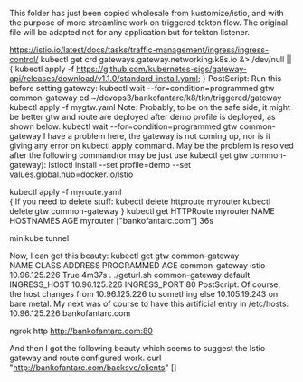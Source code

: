 This folder has just been copied wholesale from kustomize/istio, and with the purpose of more streamline
work on triggered tekton flow.
The original file will be adapted not for any application but for tekton listener.

https://istio.io/latest/docs/tasks/traffic-management/ingress/ingress-control/
kubectl get crd gateways.gateway.networking.k8s.io &> /dev/null || \
  { kubectl apply -f https://github.com/kubernetes-sigs/gateway-api/releases/download/v1.1.0/standard-install.yaml; }
PostScript: Run this before setting gateway:
kubectl wait --for=condition=programmed gtw common-gateway
cd ~/devops3/bankofantarc/k8/tkn/triggered/gateway
kubectl apply -f mygtw.yaml 
Note: Probably, to be on the safe side, it might be better gtw and route are deployed after demo profile is deployed, as shown below.
kubectl wait --for=condition=programmed gtw common-gateway 
I have a problem here, the gateway is not coming up, nor is it giving any error on kubectl apply command. May be the problem is resolved after the following command(or may be just use kubectl get gtw common-gateway):
istioctl install --set profile=demo --set values.global.hub=docker.io/istio

kubectl apply -f myroute.yaml  
{
If you need to delete stuff:
kubectl delete httproute myrouter
kubectl delete  gtw common-gateway
}
kubectl get HTTPRoute myrouter
NAME       HOSTNAMES              AGE
myrouter   ["bankofantarc.com"]   36s



minikube tunnel

Now, I can get this beauty:
kubectl get gtw common-gateway  
NAME             CLASS   ADDRESS         PROGRAMMED   AGE
common-gateway   istio   10.96.125.226   True         4m37s
. ./geturl.sh common-gateway default
INGRESS_HOST 10.96.125.226
INGRESS_PORT 80
PostScript: Of course, the host changes from 10.96.125.226 to something else 10.105.19.243 on bare metal.
My next was of course to have this artificial entry in /etc/hosts:
10.96.125.226   bankofantarc.com

ngrok http http://bankofantarc.com:80

And then I got the following beauty which seems to suggest the Istio gateway and route configured work.
curl "http://bankofantarc.com/backsvc/clients"
[]

